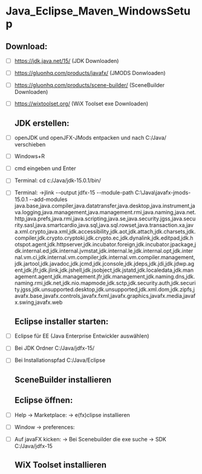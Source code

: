# Java_Eclipse_Maven_WindowsSetup

  ## Download:
* [ ] https://jdk.java.net/15/ (JDK Downloaden)
* [ ] https://gluonhq.com/products/javafx/ (JMODS Donwloaden)
* [ ] https://gluonhq.com/products/scene-builder/ (SceneBuilder Downloaden)
* [ ] https://wixtoolset.org/ (WiX Toolset exe Downloaden)

  ## JDK erstellen:
* [ ] openJDK und openJFX-JMods entpacken und nach C:/Java/ verschieben
* [ ] Windows+R
* [ ] cmd eingeben und Enter
* [ ] Terminal: cd c:/Java/jdk-15.0.1/bin/
* [ ] Terminal: 
	->jlink --output jdfx-15 --module-path  C:\Java\javafx-jmods-15.0.1 --add-modules
java.base,java.compiler,java.datatransfer,java.desktop,java.instrument,java.logging,java.management,java.management.rmi,java.naming,java.net.http,java.prefs,java.rmi,java.scripting,java.se,java.security.jgss,java.security.sasl,java.smartcardio,java.sql,java.sql.rowset,java.transaction.xa,java.xml.crypto,java.xml,jdk.accessibility,jdk.aot,jdk.attach,jdk.charsets,jdk.compiler,jdk.crypto.cryptoki,jdk.crypto.ec,jdk.dynalink,jdk.editpad,jdk.hotspot.agent,jdk.httpserver,jdk.incubator.foreign,jdk.incubator.jpackage,jdk.internal.ed,jdk.internal.jvmstat,jdk.internal.le,jdk.internal.opt,jdk.internal.vm.ci,jdk.internal.vm.compiler,jdk.internal.vm.compiler.management,jdk.jartool,jdk.javadoc,jdk.jcmd,jdk.jconsole,jdk.jdeps,jdk.jdi,jdk.jdwp.agent,jdk.jfr,jdk.jlink,jdk.jshell,jdk.jsobject,jdk.jstatd,jdk.localedata,jdk.management.agent,jdk.management.jfr,jdk.management,jdk.naming.dns,jdk.naming.rmi,jdk.net,jdk.nio.mapmode,jdk.sctp,jdk.security.auth,jdk.security.jgss,jdk.unsupported.desktop,jdk.unsupported,jdk.xml.dom,jdk.zipfs,javafx.base,javafx.controls,javafx.fxml,javafx.graphics,javafx.media,javafx.swing,javafx.web

  ## Eclipse installer starten:
* [ ] Eclipse für EE (Java Enterprise Entwickler auswählen)
* [ ] Bei JDK Ordner C:/Java/jdfx-15/
* [ ] Bei Installationspfad C:/Java/Eclipse
	
  ## SceneBuilder installieren

  ## Eclipse öffnen:
* [ ] Help -> Marketplace:
	-> e(fx)clipse installieren
* [ ] Window -> preferences:
* [ ] Auf javaFX kicken:
	-> Bei Scenebuilder die exe suche
	-> SDK C:/Java/jdfx-15

  ## WiX Toolset installieren
